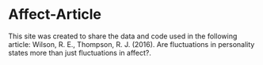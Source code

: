 # Affect-Article
This site was created to share the data and code used in the following article: 
Wilson, R. E., Thompson, R. J. (2016). Are fluctuations in personality states more than just fluctuations in affect?. 
